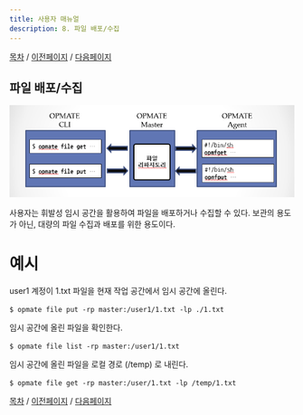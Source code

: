 ```yaml
---
title: 사용자 매뉴얼
description: 8. 파일 배포/수집
---
```


[목차](UserManual.md) / [이전페이지](UserManual7.md) / [다음페이지](UserManual.md)

## 파일 배포/수집

![OPMATE_Summary](../../img/opmate-file-summary.png)

사용자는 휘발성 임시 공간을 활용하여 파일을 배포하거나 수집할 수 있다.
보관의 용도가 아닌, 대량의 파일 수집과 배포를 위한 용도이다.

# 예시

user1 계정이 1.txt 파일을 현재 작업 공간에서 임시 공간에 올린다.

```$ opmate file put -rp master:/user1/1.txt -lp ./1.txt ```

임시 공간에 올린 파일을 확인한다.

```$ opmate file list -rp master:/user1/1.txt ```

임시 공간에 올린 파일을 로컬 경로 (/temp) 로 내린다.

```$ opmate file get -rp master:/user/1.txt -lp /temp/1.txt ```


[목차](UserManual.md) / [이전페이지](UserManual7.md) / [다음페이지](UserManual.md)